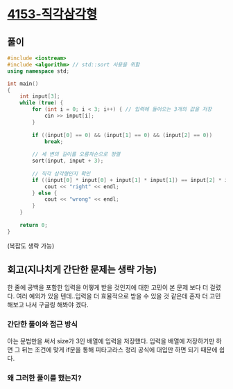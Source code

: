 # [4153-직각삼각형](https://www.acmicpc.net/problem/4153)

## 풀이

```cpp
#include <iostream>
#include <algorithm> // std::sort 사용을 위함
using namespace std;

int main() 
{
    int input[3];
    while (true) {
        for (int i = 0; i < 3; i++) { // 입력에 들어오는 3개의 값을 저장
            cin >> input[i];
        }    
        
        if ((input[0] == 0) && (input[1] == 0) && (input[2] == 0))
            break;
        
        // 세 변의 길이를 오름차순으로 정렬
        sort(input, input + 3);
        
        // 직각 삼각형인지 확인
        if ((input[0] * input[0] + input[1] * input[1]) == input[2] * input[2]) {
            cout << "right" << endl;
        } else {
            cout << "wrong" << endl;
        }
    }
    
    return 0;
}

```

(복잡도 생략 가능)  

## 회고(지나치게 간단한 문제는 생략 가능)
한 줄에 공백을 포함한 입력을 어떻게 받을 것인지에 대한 고민이 본 문제 보다 더 걸렸다. 여러 예외가 있을 텐데..입력을 더 효율적으로 받을 수 있을 것 같은데 혼자 더 고민해보고 나서 구글링 해봐야 겠다.    
### 간단한 풀이와 접근 방식
아는 문법만을 써서 size가 3인 배열에 입력을 저장했다.
입력을 배열에 저장하기만 하면 그 뒤는 조건에 맞게 if문을 통해 피타고라스 정리 공식에 대입만 하면 되기 때문에 쉽다.
### 왜 그러한 풀이를 했는지? 


 

